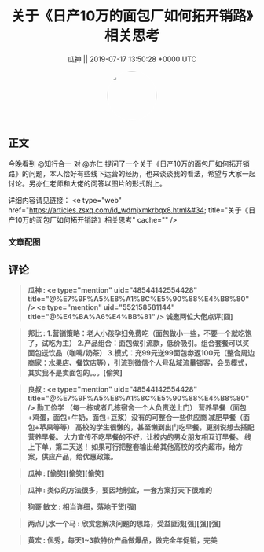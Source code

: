 <h1 align="center">关于《日产10万的面包厂如何拓开销路》相关思考</h1>




<p align="center">
    <a>瓜神 || 2019-07-17 13:50:28 &#43;0000 UTC</a>
</p>

<div align="center">
    <img src="https://images.zsxq.com/Fs5yhH2v_4o21PcHLek_mQvwSB7d?e=1590940799&amp;token=kIxbL07-8jAj8w1n4s9zv64FuZZNEATmlU_Vm6zD:Zpahbv_FnCTP4AADXmha5MdkDrw=" width="100" height="100" style="border:1px solid;border-radius:50%; color:#ffffff"/>
</div>




## 正文

<div>
今晚看到 @知行合一 对 @亦仁 提问了一个关于《日产10万的面包厂如何拓开销路》的问题，本人恰好有些线下运营的经历，也来谈谈我的看法，希望与大家一起讨论。另亦仁老师和大佬的问答以图片的形式附上。

详细内容请见链接：
&lt;e type=&#34;web&#34; href=&#34;https://articles.zsxq.com/id_wdmjxmkrbqx8.html&#34; title=&#34;关于《日产10万的面包厂如何拓开销路》相关思考&#34; cache=&#34;&#34; /&gt;
</div>

### 文章配图

<div class="image" align="center">

</div>


## 评论

<div align="left">
<div>

<blockquote >
<span> <strong>瓜神 : &lt;e type=&#34;mention&#34; uid=&#34;48544142554428&#34; title=&#34;@%E7%9F%A5%E8%A1%8C%E5%90%88%E4%B8%80&#34; /&gt; &lt;e type=&#34;mention&#34; uid=&#34;552158581144&#34; title=&#34;@%E4%BA%A6%E4%BB%81&#34; /&gt; 诚邀两位大佬点评[囧] </strong></span>
</blockquote>

<blockquote >
<span> <strong>邦比 : 1.营销策略：老人小孩孕妇免费吃（面包做小一些，不要一个就吃饱了，试吃为主）
2.产品组合：面包做引流款，低价吸引。组合套餐可以买面包送饮品（咖啡/奶茶）
3.模式：充99元送99面包劵返100元（整合周边商家：水果店、餐饮店等），引流到微信个人号私域流量锁客，会员模式，其实我不是卖面包的。。。[偷笑] </strong></span>
</blockquote>

<blockquote >
<span> <strong>良叔 : &lt;e type=&#34;mention&#34; uid=&#34;48544142554428&#34; title=&#34;@%E7%9F%A5%E8%A1%8C%E5%90%88%E4%B8%80&#34; /&gt; 勤工俭学 （每一栋或者几栋宿舍一个人负责送上门）
营养早餐（面包&#43;鸡蛋，面包&#43;牛奶，面包&#43;豆浆）没有的可整合一些供应商
减肥早餐（面包&#43;苹果等等）
高校的学生很懒的，甚至懒到出门吃早餐，更别说想去搭配营养早餐。
大力宣传不吃早餐的不好，让校内的男女朋友相互订早餐。
线上下单，第二天送！
如果可行把整套输出给其他高校的校内超市，给方案，供应产品，给优惠政策。 </strong></span>
</blockquote>

<blockquote >
<span> <strong>瓜神 : [偷笑][偷笑][偷笑] </strong></span>
</blockquote>

<blockquote >
<span> <strong>瓜神 : 类似的方法很多，要因地制宜，一套方案打天下很难的 </strong></span>
</blockquote>

<blockquote >
<span> <strong>狗哥 敏文 : 相当详细，落地干货[强] </strong></span>
</blockquote>

<blockquote >
<span> <strong>两点儿水一个马 : 欣赏您解决问题的思路，受益匪浅[强][强][强] </strong></span>
</blockquote>

<blockquote >
<span> <strong>黄宏 : 优秀，每天1~3款特价产品做爆品，做完全年促销，完美 </strong></span>
</blockquote>

</div>
</div>
